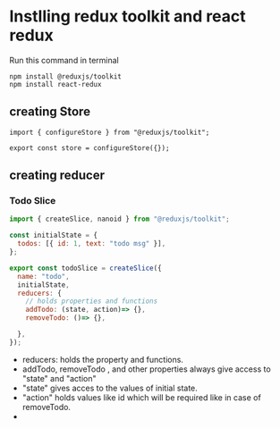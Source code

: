 # Instlling redux toolkit and react redux
Run this command in terminal
```
npm install @reduxjs/toolkit
npm install react-redux
```
## creating Store
```
import { configureStore } from "@reduxjs/toolkit";

export const store = configureStore({});
```
## creating reducer
### Todo Slice

```javascript
import { createSlice, nanoid } from "@reduxjs/toolkit";

const initialState = {
  todos: [{ id: 1, text: "todo msg" }],
};

export const todoSlice = createSlice({
  name: "todo",
  initialState,
  reducers: {
    // holds properties and functions
    addTodo: (state, action)=> {},
    removeTodo: ()=> {},

  },
});

```
- reducers: holds the property and functions.
- addTodo, removeTodo , and other properties always give access to "state" and "action"
- "state" gives acces to the values of initial state.
- "action" holds values like id which will be required like in case of removeTodo.
- 
